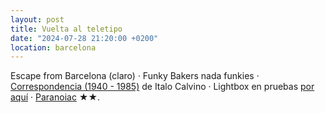 ```yaml
---
layout: post
title: Vuelta al teletipo
date: "2024-07-28 21:20:00 +0200"
location: barcelona
---
```


Escape from Barcelona (claro) &middot; Funky Bakers nada funkies &middot; [Correspondencia (1940 - 1985)](https://www.siruela.com/catalogo.php?id_libro=2044&completa=S&titulo=correspondencia-1940-1985&autor=italo-calvino) de Italo Calvino &middot; Lightbox en pruebas [por aquí](/2024/07/10/Mataro) &middot; [Paranoiac](https://letterboxd.com/javier/film/paranoiac) ★★.
